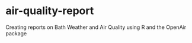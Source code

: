 air-quality-report
==================

Creating reports on Bath Weather and Air Quality using R and the OpenAir package
